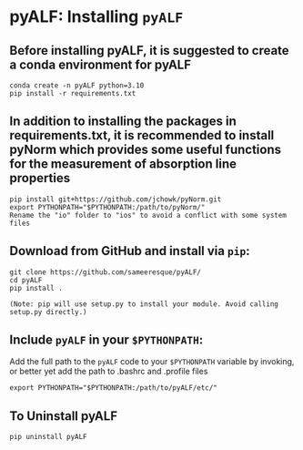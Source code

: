 # pyALF: Installing `pyALF`

## Before installing pyALF, it is suggested to create a conda environment for pyALF
```
conda create -n pyALF python=3.10
pip install -r requirements.txt
```

## In addition to installing the packages in requirements.txt, it is recommended to install pyNorm which provides some useful functions for the measurement of absorption line properties 
```
pip install git+https://github.com/jchowk/pyNorm.git
export PYTHONPATH="$PYTHONPATH:/path/to/pyNorm/"
Rename the "io" folder to "ios" to avoid a conflict with some system files
```

## **Download from GitHub and install via `pip`:**

```
git clone https://github.com/sameeresque/pyALF/
cd pyALF
pip install .

(Note: pip will use setup.py to install your module. Avoid calling setup.py directly.)
```

## **Include `pyALF` in your `$PYTHONPATH`:**

Add the full path to the `pyALF` code to your `$PYTHONPATH` variable by invoking, or better yet add the path to .bashrc and .profile files

```
export PYTHONPATH="$PYTHONPATH:/path/to/pyALF/etc/"
```

## **To Uninstall pyALF**

```
pip uninstall pyALF
```

